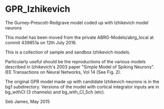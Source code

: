 # GPR_Izhikevich

The Gurney-Prescott-Redgrave model coded up with Izhikevich model neurons

This model has been moved from the private ABRG-Models/abrg_local at commit
439851a on 12th July 2016.

This is a collection of sample and sandbox Izhikevich models.

Particularly useful should be the reproductions of the various models 
described in Izhikevich's 2003 paper "Simple Model of Spiking Neurons". 
IEE Transactions on Neural Networks, Vol 14 (See Fig. 2).

The original GPR model made up with candidate Izhikevich neurons is in the
bg1 subdirectory. Versions of the model with cortical integrator inputs are in bg_withCI (3 channels) and bg_with_CI_5ch (etc).

Seb James, May 2015
